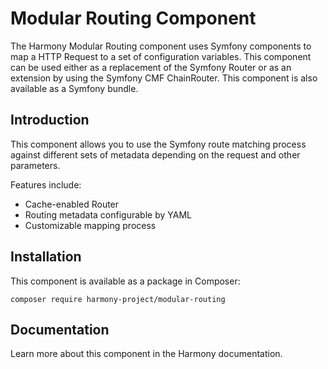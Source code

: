 Modular Routing Component
=========================

The Harmony Modular Routing component uses Symfony components to map a HTTP Request to a set of configuration variables. This component can be used either as a replacement of the Symfony Router or as an extension by using the Symfony CMF ChainRouter. This component is also available as a Symfony bundle.

Introduction
------------
This component allows you to use the Symfony route matching process against different sets of metadata depending on the request and other parameters.

Features include:
- Cache-enabled Router
- Routing metadata configurable by YAML
- Customizable mapping process

Installation
------------
This component is available as a package in Composer:

    composer require harmony-project/modular-routing

Documentation
-------------
Learn more about this component in the Harmony documentation.
